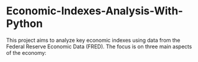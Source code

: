 # Economic-Indexes-Analysis-With-Python
This project aims to analyze key economic indexes using data from the Federal Reserve Economic Data (FRED). The focus is on three main aspects of the economy:
